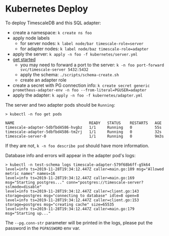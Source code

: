 # Kubernetes Deploy

To deploy TimescaleDB and this SQL adapter:

- create a namespace: `k create ns foo`
- apply node labels
  - for server nodes: `k label node/bar timescale-role=server`
  - for adapter nodes: `k label node/baz timescale-role=adapter`
- apply the server: `k apply -n foo -f kubernetes/server.yml`
- [get started](../README.md#getting-started)
  - you may need to forward a port to the server: `k -n foo port-forward svc/timescale-server 5432:5432`
  - apply the schema: `./scripts/schema-create.sh`
  - create an adapter role
- create a secret with PG connection info: `k create secret generic prometheus-adapter-env -n foo --from-literal=PGUSER=adapter`
- apply the adapter: `k apply -n foo -f kubernetes/adapter.yml`

The server and two adapter pods should be `Running`:

```shell
> kubectl -n foo get pods

NAME                                 READY   STATUS    RESTARTS   AGE
timescale-adapter-5dbfbd4586-hvgbz   1/1     Running   0          55s
timescale-adapter-5dbfbd4586-tm2rj   1/1     Running   0          32s
timescale-server-0                   1/1     Running   0          9m3s
```

If they are not, `k -n foo describe pod` should have more information.

Database info and errors will appear in the adapter pod's logs:

```shell
> kubectl -n test-schema logs timescale-adapter-579f68b6ff-g5k64
level=info ts=2019-11-28T19:34:12.447Z caller=main.go:109 msg="Allowed metric names" names=16
level=info ts=2019-11-28T19:34:12.447Z caller=main.go:169 msg="Starting postgres..." conn="postgres://timescale-server?sslmode=disable"
level=info ts=2019-11-28T19:34:12.447Z caller=client.go:143 storage=postgres msg="connecting to database" idle=8 open=8
level=info ts=2019-11-28T19:34:12.447Z caller=client.go:153 storage=postgres msg="creating cache" size=65535
level=info ts=2019-11-28T19:34:12.447Z caller=main.go:179 msg="Starting up..."
```

The `--pg.conn-str` parameter will be printed in the logs, please put the password in the `PGPASSWORD` env var.
